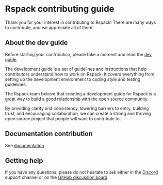 # Rspack contributing guide

Thank you for your interest in contributing to Rspack! There are many ways to contribute, and we appreciate all of them.

## About the dev guide

Before starting your contribution, please take a moment and read the [dev guide](https://rspack.rs/contribute/).

The development guide is a set of guidelines and instructions that help contributors understand how to work on Rspack.
It covers everything from setting up the development environment to coding style and testing guidelines.

The Rspack team believe that creating a development guide for Rspack is a great way to build a good relationship with the open source community.

By providing clarity and consistency, lowering barriers to entry, building trust, and encouraging collaboration,
we can create a strong and thriving open source project that people will want to contribute to.

## Documentation contribution

See [documentation](./website/README.md).

## Getting help

If you have any questions, please do not hesitate to ask either in the [Discord][discord] support channel or on the [GitHub discussion board][github-discussion].

[discord]: https://discord.gg/79ZZ66GH9E
[github-discussion]: https://github.com/web-infra-dev/rspack/discussions
